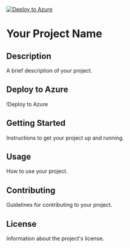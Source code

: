 [![Deploy to Azure](https://aka.ms/deploytoazurebutton)](https://portal.azure.com/#create/Microsoft.Template/uri/https://github.com/Pickax1/SCuBAGear_Automation/blob/main/Deploy.json)

# Your Project Name

## Description
A brief description of your project.

## Deploy to Azure
!Deploy to Azure

## Getting Started
Instructions to get your project up and running.

## Usage
How to use your project.

## Contributing
Guidelines for contributing to your project.

## License
Information about the project's license.

